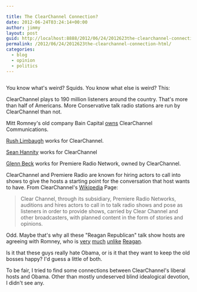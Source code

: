 ```yaml
---

title: The ClearChannel Connection?
date: 2012-06-24T03:24:14+00:00
author: jimmy
layout: post
guid: http://localhost:8888/2012/06/24/2012623the-clearchannel-connection-html/
permalink: /2012/06/24/2012623the-clearchannel-connection-html/
categories:
  - blog
  - opinion
  - politics
---
```


  <p>
     
  </p>
  
  <p>
    <span class="full-image-float-left ssNonEditable"><span><img src="/static/51379f72e4b037a1b7ed040f/5169b6c0e4b0cc6cf13ab2c7/5169b6c1e4b0cc6cf13ab53e/1340508477047/www.clearchannel.gif/1000w" alt="" /></span></span>
  </p>
  
  <p>
    You know what's weird?  Squids.  You know what else is weird?  This:
  </p>
  
  <p>
    ClearChannel plays to 190 million listeners around the country. That's more than half of Americans. More Conservative talk radio stations are run by ClearChannel than not.
  </p>
  
  <p>
    Mitt Romney's old company Bain Capital <a href="http://en.wikipedia.org/wiki/Bain_Capital">owns</a> ClearChannel Communications.
  </p>
  
  <p>
    <a href="http://articles.latimes.com/2012/mar/05/nation/la-na-nn-rush-limbaugh-20120305">Rush Limbaugh</a> works for ClearChannel.
  </p>
  
  <p>
    <a href="http://www.clearchannel.com/MediaAndEntertainment/PressRelease.aspx?PressReleaseID=1768">Sean Hannity</a> works for ClearChannel
  </p>
  
  <p>
    <a href="http://premiereradio.com/news/view/1251.html">Glenn Beck</a> works for Premiere Radio Network, owned by ClearChannel.
  </p>
  
  <p>
    ClearChannel and Premiere Radio are known for hiring actors to call into shows to give the hosts a starting point for the conversation that host wants to have. From ClearChannel's <a href="http://en.wikipedia.org/wiki/Clear_Channel_Communications#Use_of_paid_actors_posing_as_callers">Wikipedia</a> Page:
  </p>
  
  <blockquote>
    <p>
      Clear Channel, through its subsidiary, Premiere Radio Networks, auditions and hires actors to call in to talk radio shows and pose as listeners in order to provide shows, carried by Clear Channel and other broadcasters, with planned content in the form of stories and opinions.
    </p>
  </blockquote>
  
  <p>
    Odd. Maybe that's why all these "Reagan Republican" talk show hosts are agreeing with Romney, who is <a href="http://www.newyorker.com/online/blogs/newsdesk/2012/04/why-romneys-no-reagan.html">very</a> <a href="http://www.politifact.com/truth-o-meter/statements/2012/may/17/mitt-romney/mitt-romney-once-distanced-himself-ronald-reagan-n/">much</a> <a href="http://www.freerepublic.com/focus/f-bloggers/2875476/posts">unlike</a> <a href="http://prospect.org/article/romney-youre-no-ronald-reagan">Reagan</a>.
  </p>
  
  <p>
    Is it that these guys really hate Obama, or is it that they want to keep the old bosses happy? I'd guess a little of both.
  </p>
  
  <p>
    To be fair, I tried to find some connections between ClearChannel's liberal hosts and Obama. Other than mostly undeserved blind idealogical devotion, I didn't see any.
  </p>
